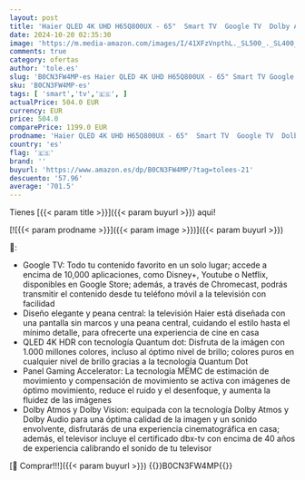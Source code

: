 ```yaml
---
layout: post
title: 'Haier QLED 4K UHD H65Q800UX - 65"  Smart TV  Google TV  Dolby Atmos y Dolby Vision  HDR 10  Smart Remote Control  Google Assistant  Bluetooth 5.1  DBX TV  HDMI 2.1 x 4  Sin Marcos  2023'
date: 2024-10-20 02:35:30
image: 'https://m.media-amazon.com/images/I/41XFzVnpthL._SL500_._SL400_.jpg'
comments: true
category: ofertas
author: 'tole.es'
slug: 'B0CN3FW4MP-es Haier QLED 4K UHD H65Q800UX - 65" Smart TV Google TV Dolby...'
sku: 'B0CN3FW4MP-es'
tags: [ 'smart','tv','🇪🇸', ]
actualPrice: 504.0 EUR
currency: EUR
price: 504.0
comparePrice: 1199.0 EUR
prodname: 'Haier QLED 4K UHD H65Q800UX - 65"  Smart TV  Google TV  Dolby Atmos y Dolby Vision  HDR 10  Smart Remote Control  Google Assistant  Bluetooth 5.1  DBX TV  HDMI 2.1 x 4  Sin Marcos  2023'
country: 'es'
flag: '🇪🇸'
brand: ''
buyurl: 'https://www.amazon.es/dp/B0CN3FW4MP/?tag=tolees-21'
descuento: '57.96'
average: '701.5'
---
```


Tienes [{{< param title >}}]({{< param buyurl >}}) aqui!

[![{{< param prodname >}}]({{< param image >}})]({{< param buyurl >}})

🔎:

- Google TV: Todo tu contenido favorito en un solo lugar; accede a encima de 10,000 aplicaciones, como Disney+, Youtube o Netflix, disponibles en Google Store; además, a través de Chromecast, podrás transmitir el contenido desde tu teléfono móvil a la televisión con facilidad
- Diseño elegante y peana central: la televisión Haier está diseñada con una pantalla sin marcos y una peana central, cuidando el estilo hasta el mínimo detalle, para ofrecerte una experiencia de cine en casa
- QLED 4K HDR con tecnología Quantum dot: Disfruta de la imágen con 1.000 millones colores, incluso al óptimo nivel de brillo; colores puros en cualquier nivel de brillo gracias a la tecnología Quantum Dot
- Panel Gaming Accelerator: La tecnología MEMC de estimación de movimiento y compensación de movimiento se activa con imágenes de óptimo movimiento, reduce el ruido y el desenfoque, y aumenta la fluidez de las imágenes
- Dolby Atmos y Dolby Vision: equipada con la tecnología Dolby Atmos y Dolby Audio para una óptima calidad de la imagen y un sonido envolvente, disfrutarás de una experiencia cinematográfica en casa; además, el televisor incluye el certificado dbx-tv con encima de 40 años de experiencia calibrando el sonido de tu televisor

[🛒 Comprar!!!]({{< param buyurl >}})
{{<world>}}B0CN3FW4MP{{</world>}}
